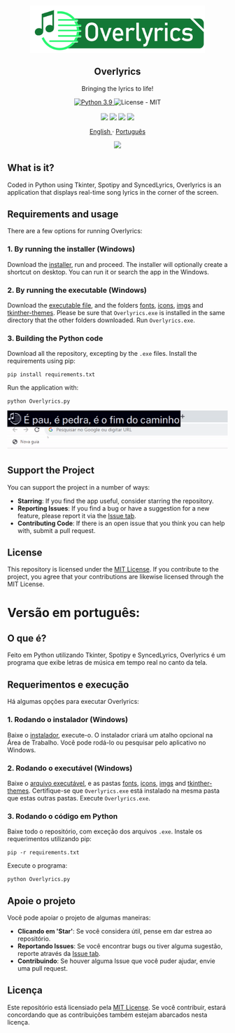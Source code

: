 <p align="center">
 <img width="400px" src="Logos/main-logo.png" align="center" alt="GitHub Readme Stats" />
 <h2 align="center">Overlyrics</h2>
 <p align="center">Bringing the lyrics to life!</p>
</p>
  <p align="center">
    <a href="https://www.python.org">
      <img alt="Python 3.9" src="https://img.shields.io/badge/Python-3.9-3776AB.svg?style=flat&logo=python&logoColor=white" />
    </a>
    <a>
      <img alt="License - MIT" src="https://img.shields.io/badge/License-MIT-yellow.svg" />
    </a>
    <br />
    <br />
    <a>
      <img src="https://img.shields.io/badge/Spotify-1ED760?&style=for-the-badge&logo=spotify&logoColor=white"/>
    </a>
    <a>
      <img src="https://img.shields.io/badge/Python-FFD43B?style=for-the-badge&logo=python&logoColor=blue"/>
    </a>
    <a>
      <img src="https://img.shields.io/badge/Unsplash-000000?style=for-the-badge&logo=Unsplash&logoColor=white"/>
    </a>
    <a>
      <img src="https://img.shields.io/badge/GitHub%20Pages-222222?style=for-the-badge&logo=GitHub%20Pages&logoColor=white"/>
    </a>
  <p align="center">
    <a href="readme.md">English </a>
    ·
    <a href="#versão-em-português">Português</a>
  </p>
 <p align="center">
   <a>
      <img src="examples/gif-presentation.gif"/>
    </a>
  </p>


## What is it?
Coded in Python using Tkinter, Spotipy and SyncedLyrics, Overlyrics is an application that displays real-time song lyrics in the corner of the screen. 

## Requirements and usage
There are a few options for running Overlyrics:

### 1. By running the installer (Windows)
Download the [installer](/Setup%20Installer%20-%20Overlyrics.exe?download=), run and proceed. The installer will optionally create a shortcut on desktop. You can run it or search the app in the Windows.

### 2. By running the executable (Windows)
Download the [executable file](/Overlyrics.exe?download=), and the folders [fonts](/fonts?download=), [icons](/icons?download=), [imgs](/imgs?download=) and [tkinther-themes](/tkinter-themes?download=). Please be sure that `Overlyrics.exe` is installed in the same directory that the other folders downloaded. 
Run `Overlyrics.exe`.

### 3. Building the Python code
Download all the repository, excepting by the `.exe` files. Install the requirements using pip:

``` 
pip install requirements.txt
```

Run the application with:
``` 
python Overlyrics.py
```

<p align="center">
 <a>
    <img src="examples/gif-presentation2.gif"/>
  </a>
</p>

## Support the Project

You can support the project in a number of ways:
* __Starring__: If you find the app useful, consider starring the repository.
* __Reporting Issues__: If you find a bug or have a suggestion for a new feature, 
  please report it via the [Issue tab](https://github.com/CezarGab/Overlyrics/issues).
* __Contributing Code__: If there is an open issue that you think you can help with, 
  submit a pull request.
  

## License
This repository is licensed under the [MIT License](https://github.com/CezarGab/Overlyrics/blob/main/LICENSE). If you contribute
to the project, you agree that your contributions are likewise licensed through
the MIT License. 


# Versão em português:
## O que é?
Feito em Python utilizando Tkinter, Spotipy e SyncedLyrics, Overlyrics é um programa que exibe letras de música em tempo real no canto da tela. 

## Requerimentos e execução
Há algumas opções para executar Overlyrics:

### 1. Rodando o instalador (Windows)
Baixe o [instalador](/Setup%20Installer%20-%20Overlyrics.exe?download=), execute-o. O instalador criará um atalho opcional na Área de Trabalho. Você pode rodá-lo ou pesquisar pelo aplicativo no Windows.

### 2. Rodando o executável (Windows)

Baixe o [arquivo executável](/Overlyrics.exe?download=), e as pastas [fonts](/fonts?download=), [icons](/icons?download=), [imgs](/imgs?download=) and [tkinther-themes](/tkinter-themes?download=). Certifique-se que `Overlyrics.exe` está instalado na mesma pasta que estas outras pastas. 
Execute `Overlyrics.exe`.

### 3. Rodando o código em Python
Baixe todo o repositório, com exceção dos arquivos `.exe`. Instale os requerimentos utilizando pip:

``` 
pip -r requirements.txt
```

Execute o programa:
``` 
python Overlyrics.py
```

## Apoie o projeto

Você pode apoiar o projeto de algumas maneiras:
* __Clicando em 'Star'__: Se você considera útil, pense em dar estrea ao repositório.
* __Reportando Issues__: Se você encontrar bugs ou tiver alguma sugestão, 
  reporte através da [Issue tab](https://github.com/CezarGab/Overlyrics/issues).
* __Contribuindo__: Se houver alguma Issue que você puder ajudar, 
  envie uma pull request.
  

## Licença
Este repositório está licensiado pela [MIT License](https://github.com/CezarGab/Overlyrics/blob/main/LICENSE). Se você contribuir, estará concordando que as contribuições também estejam abarcados nesta licença.

